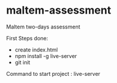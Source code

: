 # maltem-assessment
Maltem two-days assessment

First Steps done:
- create index.html
- npm install -g live-server
- git init

Command to start project : live-server

